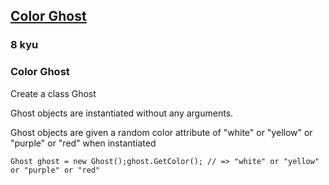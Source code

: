<h2><a href=https://www.codewars.com/kata/53f1015fa9fe02cbda00111a/train/csharp target="_blank">Color Ghost</a></h2><h3>8 kyu</h3><h3 id="color-ghost">Color Ghost</h3><p>Create a class Ghost</p><p>Ghost objects are instantiated without any arguments.</p><p>Ghost objects are given a random color attribute of "white" or "yellow" or "purple" or "red" when instantiated</p><pre style="display: none;"><code class="language-javascript"><span class="cm-variable">ghost</span> <span class="cm-operator">=</span> <span class="cm-keyword">new</span> <span class="cm-variable">Ghost</span>();<span class="cm-variable">ghost</span>.<span class="cm-property">color</span> <span class="cm-comment">//=&gt; "white" or "yellow" or "purple" or "red"</span></code></pre><pre style="display: none;"><code class="language-coffeescript"><span class="cm-variable">ghost</span> <span class="cm-punctuation">=</span> <span class="cm-keyword">new</span> <span class="cm-variable">Ghost</span><span class="cm-punctuation">(</span><span class="cm-punctuation">)</span><span class="cm-variable">ghost</span><span class="cm-punctuation">.</span><span class="cm-property">color</span> <span class="cm-comment">#=&gt; "white" or "yellow" or "purple" or "red"</span></code></pre><pre style="display: none;"><code class="language-ruby"><span class="cm-variable">ghost</span> <span class="cm-operator">=</span> <span class="cm-tag">Ghost</span><span class="cm-operator">.</span><span class="cm-property">new</span><span class="cm-variable">ghost</span><span class="cm-operator">.</span><span class="cm-property">color</span>  <span class="cm-comment">#=&gt; "white" or "yellow" or "purple" or "red"</span></code></pre><pre style="display: none;"><code class="language-python"><span class="cm-variable">ghost</span> <span class="cm-operator">=</span> <span class="cm-variable">Ghost</span>()<span class="cm-variable">ghost</span>.<span class="cm-property">color</span>  <span class="cm-comment">#=&gt; "white" or "yellow" or "purple" or "red"</span></code></pre><pre style="display: none;"><code class="language-rust"><span class="cm-keyword">let</span> <span class="cm-def">ghost</span> <span class="cm-operator">=</span> <span class="cm-variable">Ghost</span>::<span class="cm-variable">new</span>();<span class="cm-variable">ghost</span>.<span class="cm-variable">color</span>; <span class="cm-comment">// =&gt; "white" or "yellow" or "purple" or "red"</span></code></pre><pre style="display: none;"><code class="language-java"><span class="cm-variable">Ghost</span> <span class="cm-variable">ghost</span> <span class="cm-operator">=</span> <span class="cm-keyword">new</span> <span class="cm-variable">Ghost</span>();<span class="cm-variable">ghost</span>.<span class="cm-variable">getColor</span>(); <span class="cm-comment">//=&gt; "white" or "yellow" or "purple" or "red"</span></code></pre><pre><code class="language-csharp"><span class="cm-variable">Ghost</span> <span class="cm-variable">ghost</span> <span class="cm-operator">=</span> <span class="cm-keyword">new</span> <span class="cm-variable">Ghost</span>();<span class="cm-variable">ghost</span>.<span class="cm-variable">GetColor</span>(); <span class="cm-comment">// =&gt; "white" or "yellow" or "purple" or "red"</span></code></pre>